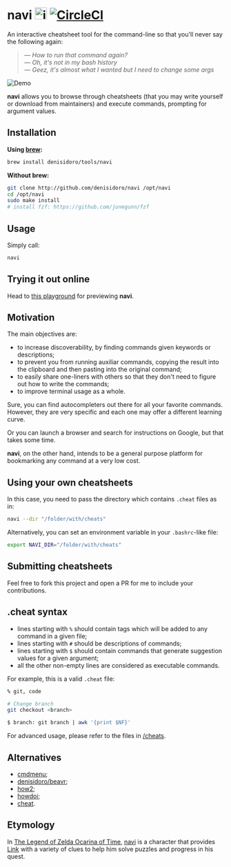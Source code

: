 # navi <img src="https://user-images.githubusercontent.com/3226564/65362934-b4432500-dbdf-11e9-8f75-815fbc5cbf8f.png" alt="icon" height="28px"/> [![CircleCI](https://circleci.com/gh/denisidoro/navi.svg?style=svg)](https://circleci.com/gh/denisidoro/navi) 

An interactive cheatsheet tool for the command-line so that you'll never say the following again:

>— *How to run that command again?*<br>
— *Oh, it's not in my bash history*<br>
— *Geez, it's almost what I wanted but I need to change some args*

![Demo](https://user-images.githubusercontent.com/3226564/65380182-69431380-dcac-11e9-9af8-0f7b3c869d0f.gif)

**navi** allows you to browse through cheatsheets (that you may write yourself or download from maintainers) and execute commands, prompting for argument values.

## Installation

**Using [brew](https://brew.sh/):**
```sh
brew install denisidoro/tools/navi
```

**Without brew:**
```sh
git clone http://github.com/denisidoro/navi /opt/navi
cd /opt/navi
sudo make install
# install fzf: https://github.com/junegunn/fzf
```

## Usage

Simply call: 
```sh
navi
```

## Trying it out online

Head to [this playground](https://www.katacoda.com/denisidoro/scenarios/navi) for previewing **navi**.

## Motivation

The main objectives are:
- to increase discoverability, by finding commands given keywords or descriptions;
- to prevent you from running auxiliar commands, copying the result into the clipboard and then pasting into the original command;
- to easily share one-liners with others so that they don't need to figure out how to write the commands;
- to improve terminal usage as a whole.

Sure, you can find autocompleters out there for all your favorite commands. However, they are very specific and each one may offer a different learning curve.

Or you can launch a browser and search for instructions on Google, but that takes some time.

**navi**, on the other hand, intends to be a general purpose platform for bookmarking any command at a very low cost.

## Using your own cheatsheets

In this case, you need to pass the directory which contains `.cheat` files as in:
```sh
navi --dir "/folder/with/cheats"
```

Alternatively, you can set an environment variable in your `.bashrc`-like file:
```sh
export NAVI_DIR="/folder/with/cheats"
```

## Submitting cheatsheets

Feel free to fork this project and open a PR for me to include your contributions.

## .cheat syntax

- lines starting with `%` should contain tags which will be added to any command in a given file;
- lines starting with `#` should be descriptions of commands;
- lines starting with `$` should contain commands that generate suggestion values for a given argument;
- all the other non-empty lines are considered as executable commands.

For example, this is a valid `.cheat` file:
```sh
% git, code

# Change branch
git checkout <branch>

$ branch: git branch | awk '{print $NF}'
```

For advanced usage, please refer to the files in [/cheats](https://github.com/denisidoro/navi/tree/master/cheats).

## Alternatives

- [cmdmenu](https://github.com/amacfie/cmdmenu);
- [denisidoro/beavr](https://github.com/denisidoro/beavr);
- [how2](https://github.com/santinic/how2);
- [howdoi](https://github.com/gleitz/howdoi);
- [cheat](https://github.com/cheat/cheat).

## Etymology

In [The Legend of Zelda Ocarina of Time](https://zelda.gamepedia.com/Ocarina_of_Time), [navi](https://zelda.gamepedia.com/Navi) is a character that provides [Link](https://zelda.gamepedia.com/Link) with a variety of clues to help him solve puzzles and progress in his quest.
